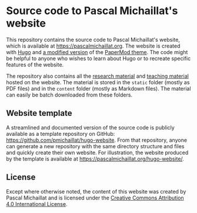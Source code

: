 # Source code to Pascal Michaillat's website

This repository contains the source code to Pascal Michaillat's website, which is available at https://pascalmichaillat.org. The website is created with [Hugo](https://github.com/gohugoio/hugo) and [a modified version](https://github.com/pmichaillat/hugo-website) of the [PaperMod theme](https://github.com/adityatelange/hugo-PaperMod). The code might be helpful to anyone who wishes to learn about Hugo or to recreate specific features of the website.

The repository also contains all the [research material](https://pascalmichaillat.org/papers/) and [teaching material](https://pascalmichaillat.org/courses/) hosted on the website. The material is stored in the `static` folder (mostly as PDF files) and in the `content` folder (mostly as Markdown files). The material can easily be batch downloaded from these folders.

## Website template

A streamlined and documented version of the source code is publicly available as a template repository on GitHub: https://github.com/pmichaillat/hugo-website. From that repository, anyone can generate a new repository with the same directory structure and files and quickly create their own website. For illustration, the website produced by the template is available at https://pascalmichaillat.org/hugo-website/.

## License

Except where otherwise noted, the content of this website was created by Pascal Michaillat and is licensed under the [Creative Commons Attribution 4.0 International License](http://creativecommons.org/licenses/by/4.0/).
